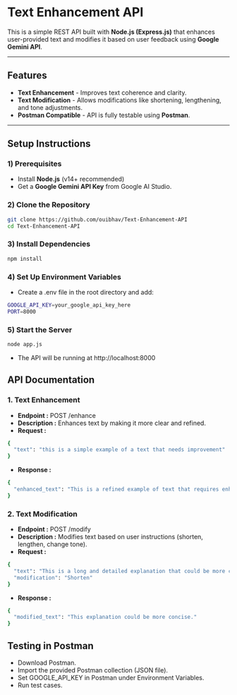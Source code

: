 # Text Enhancement API

This is a simple REST API built with **Node.js (Express.js)** that enhances user-provided text and modifies it based on user feedback using **Google Gemini API**.

---

## Features
- **Text Enhancement** - Improves text coherence and clarity.
- **Text Modification** - Allows modifications like shortening, lengthening, and tone adjustments.
- **Postman Compatible** - API is fully testable using **Postman**.

---

## Setup Instructions

### 1) Prerequisites
- Install **Node.js** (v14+ recommended)
- Get a **Google Gemini API Key** from Google AI Studio.

### 2) Clone the Repository
```bash
git clone https://github.com/ouibhav/Text-Enhancement-API
cd Text-Enhancement-API
```
### 3) Install Dependencies
```bash
npm install
```
### 4) Set Up Environment Variables
- Create a .env file in the root directory and add:
```bash
GOOGLE_API_KEY=your_google_api_key_here
PORT=8000
```
### 5) Start the Server
```bash
node app.js
```
- The API will be running at http://localhost:8000

## API Documentation

### 1. Text Enhancement
- **Endpoint :** POST /enhance
- **Description :** Enhances text by making it more clear and refined.
- **Request :**
```bash
{
  "text": "this is a simple example of a text that needs improvement"
}
```
- **Response :**
```bash
{
  "enhanced_text": "This is a refined example of text that requires enhancement."
}
```

### 2. Text Modification
- **Endpoint :** POST /modify
- **Description :** Modifies text based on user instructions (shorten, lengthen, change tone).
- **Request :**
```bash
{
  "text": "This is a long and detailed explanation that could be more concise.",
  "modification": "Shorten"
}
```
- **Response :**
```bash
{
  "modified_text": "This explanation could be more concise."
}
```

## Testing in Postman
- Download Postman.
- Import the provided Postman collection (JSON file).
- Set GOOGLE_API_KEY in Postman under Environment Variables.
- Run test cases.
